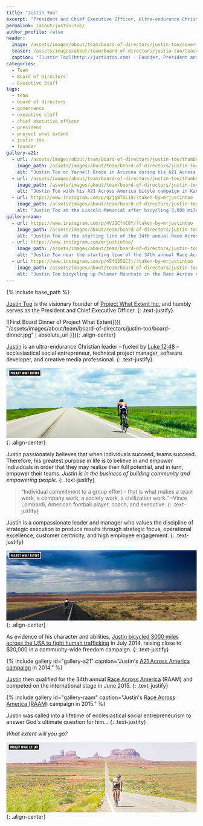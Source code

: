 ```yaml
---
title: "Justin Too"
excerpt: "President and Chief Executive Officer, Ultra-endurance Christian leader, Social Entrepreneur, Technical project manager, Software developer, and Creative media professional."
permalink: /about/justin-too/
author_profile: false
header:
  image: /assets/images/about/team/board-of-directors/justin-too/cover-justin-too.jpg
  teaser: /assets/images/about/team/board-of-directors/justin-too/teaser-justin-too.jpg
  caption: "[Justin Too](http://justintoo.com) - Founder, President and CEO"
categories:
  - Team
  - Board of Directors
  - Executive Staff
tags:
  - team
  - board of directors
  - governance
  - executive staff
  - chief executive officer
  - president
  - project what extent
  - justin too
  - founder
gallery-a21:
  - url: /assets/images/about/team/board-of-directors/justin-too/thumbnail-justin-too-5.jpg
    image_path: /assets/images/about/team/board-of-directors/justin-too/thumbnail-justin-too-5.jpg
    alt: "Justin Too on Yarnell Grade in Arizona during his A21 Across America bicycle campaign."
  - url: /assets/images/about/team/board-of-directors/justin-too/thumbnail-justin-too-4.jpg
    image_path: /assets/images/about/team/board-of-directors/justin-too/thumbnail-justin-too-4.jpg
    alt: "Justin Too with his A21 Across America bicyle campaign in Kansas."
  - url: https://www.instagram.com/p/q2jg8TGC19/?taken-by=mrjustintoo
    image_path: /assets/images/about/team/board-of-directors/justin-too/thumbnail-justin-too-2.jpg
    alt: "Justin Too at the Lincoln Memorial after bicycling 3,000 miles across the USA in his A21 Across America campaign."
gallery-raam:
  - url: https://www.instagram.com/p/4VJOCfmC8Y/?taken-by=mrjustintoo
    image_path: /assets/images/about/team/board-of-directors/justin-too/thumbnail-justin-too-1.jpg
    alt: "Justin Too at the starting line of the 34th annual Race Across America (RAAM) in 2015."
  - url: https://www.instagram.com/mrjustintoo/
    image_path: /assets/images/about/team/board-of-directors/justin-too/thumbnail-justin-too-6.jpg
    alt: "Justin Too near the starting line of the 34th annual Race Across America (RAAM) in 2015."
  - url: https://www.instagram.com/p/4SfQ35GC3j/?taken-by=mrjustintoo
    image_path: /assets/images/about/team/board-of-directors/justin-too/thumbnail-justin-too-3.jpg
    alt: "Justin Too bicycling up Palomar Mountain in the Race Across America (RAAM) 2015."
---
```


{% include base_path %}

[Justin Too](http://justintoo.com) is the visionary founder of [Project What Extent Inc.](http://whatextent.com) and humbly serves as the President and Chief Executive Officer.
{: .text-justify}

![First Board Dinner of Project What Extent]({{ "/assets/images/about/team/board-of-directors/justin-too/board-dinner.jpg" | absolute_url }}){: .align-center}

[Justin](https://www.linkedin.com/in/justintoo) is an ultra-endurance Christian leader – fueled by [Luke 12:48](https://www.biblegateway.com/passage/?search=Luke+12%3A48) – ecclesiastical social entrepreneur, technical project manager, software developer, and creative media professional.
{: .text-justify}

![Justin Too bicycling across East Kansas in 2014 during his A21 Across America anti-trafficking campaign](/assets/images/about/team/board-of-directors/justin-too/justin-too-biking-in-east-kansas.jpg){: .align-center}

Justin passionately believes that when individuals succeed, teams succeed. Therefore, his greatest purpose in life is to believe in and empower individuals in order that they may realize their full potential, and in turn, empower their teams. *Justin is in the business of building community and empowering people.*
{: .text-justify}

> “Individual commitment to a group effort – that is what makes a team work, a company work, a society work, a civilization work.” –Vince Lombardi, American football player, coach, and executive.
{: .text-justify}

Justin is a compassionate leader and manager who values the discipline of strategic execution to produce results through strategic focus, operational excellence, customer centricity, and high employee engagement.
{: .text-justify}

![Justin Too bicycling across Arizona in 2014 during his A21 Across America anti-trafficking campaign](/assets/images/about/team/board-of-directors/justin-too/justin-too-biking-in-arizona.jpg){: .align-center}

As evidence of his character and abilities, [Justin bicycled 3000 miles across the USA to fight human trafficking](http://a21acrossamerica.com) in July 2014, raising close to $20,000 in a community-wide freedom campaign.
{: .text-justify}

{% include gallery id="gallery-a21" caption="Justin's [A21 Across America campaign](http://a21acrossamerica.com/) in 2014." %}

[Justin](https://www.facebook.com/mrjustintoo) then qualified for the 34th annual [Race Across America](http://raceacrossamerica.org/) (RAAM) and competed on the international stage in June 2015.
{: .text-justify}

{% include gallery id="gallery-raam" caption="Justin's [Race Across America (RAAM)](http://raceacrossamerica.org/) campaign in 2015." %}

Justin was called into a lifetime of ecclesiastical social entrepreneurism to answer God's ultimate question for him...
{: .text-justify}

*What extent will you go?*

![Justin Too bicycling across Monument Valley, Utah in 2015 during his Race Across America anti-trafficking campaign](/assets/images/about/team/board-of-directors/justin-too/justin-too-biking-in-monument-valley.jpg){: .align-center}
